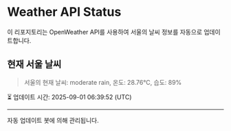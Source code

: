 
# Weather API Status

이 리포지토리는 OpenWeather API를 사용하여 서울의 날씨 정보를 자동으로 업데이트합니다.

## 현재 서울 날씨
> 서울의 현재 날씨: moderate rain, 온도: 28.76°C, 습도: 89%

⏳ 업데이트 시간: 2025-09-01 06:39:52 (UTC)

---
자동 업데이트 봇에 의해 관리됩니다.
